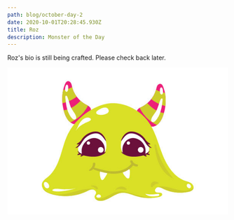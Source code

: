 ```yaml
---
path: blog/october-day-2
date: 2020-10-01T20:28:45.930Z
title: Roz
description: Monster of the Day
---
```

Roz's bio is still being crafted. Please check back later.

![](../assets/monster.jpg)
